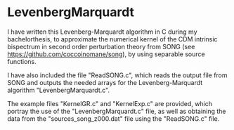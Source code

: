 # LevenbergMarquardt

I have written this Levenberg-Marquardt algorithm in C during my bachelorthesis, to approximate the numerical kernel of the CDM intrinsic bispectrum in second order perturbation theory from SONG (see https://github.com/coccoinomane/song), by using separable source functions. 

I have also included the file "ReadSONG.c", which reads the output file from SONG and outputs the needed arrays for the Levenberg-Marquardt algorithm "LevenbergMarquardt.c". 

The example files "KernelGR.c" and "KernelExp.c" are provided, which portray the use of the "LevenbergMarquardt.c" file, as well as obtaining the data from the "sources_song_z000.dat" file using the "ReadSONG.c" file. 
